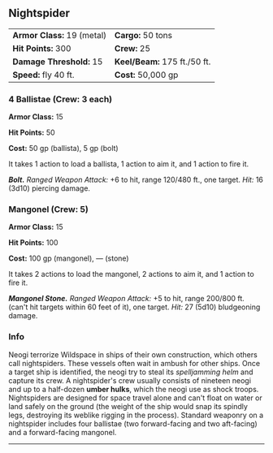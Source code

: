 ﻿## Nightspider

|                             |                               |
|-----------------------------|-------------------------------|
| **Armor Class:** 19 (metal) | **Cargo:** 50 tons            |
| **Hit Points:** 300         | **Crew:** 25                  |
| **Damage Threshold:** 15    | **Keel/Beam:** 175 ft./50 ft. |
| **Speed:** fly 40 ft.       | **Cost:** 50,000 gp           |

### 4 Ballistae (Crew: 3 each)

**Armor Class:** 15

**Hit Points:** 50

**Cost:** 50 gp (ballista), 5 gp (bolt)

It takes 1 action to load a ballista, 1 action to aim it, and 1 action to fire it.

***Bolt.*** *Ranged Weapon Attack:*  +6 to hit, range 120/480 ft., one target. *Hit:* 16 (3d10) piercing damage.

### Mangonel (Crew: 5)

**Armor Class:** 15

**Hit Points:** 100

**Cost:** 100 gp (mangonel), — (stone)

It takes 2 actions to load the mangonel, 2 actions to aim it, and 1 action to fire it.

***Mangonel Stone.*** *Ranged Weapon Attack:*  +5 to hit, range 200/800 ft. (can't hit targets within 60 feet of it), one target. *Hit:* 27 (5d10) bludgeoning damage.

### Info

Neogi terrorize Wildspace in ships of their own construction, which others call nightspiders. These vessels often wait in ambush for other ships. Once a target ship is identified, the neogi try to steal its *spelljamming helm* and capture its crew.
A nightspider's crew usually consists of nineteen neogi and up to a half-dozen **umber hulks**, which the neogi use as shock troops.
Nightspiders are designed for space travel alone and can't float on water or land safely on the ground (the weight of the ship would snap its spindly legs, destroying its weblike rigging in the process). Standard weaponry on a nightspider includes four ballistae (two forward-facing and two aft-facing) and a forward-facing mangonel.

---

